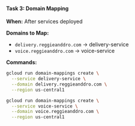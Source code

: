 #### **Task 3: Domain Mapping**
**When:** After services deployed

**Domains to Map:**
- `delivery.reggieanddro.com` → delivery-service
- `voice.reggieanddro.com` → voice-service

**Commands:**
```bash
gcloud run domain-mappings create \
  --service delivery-service \
  --domain delivery.reggieanddro.com \
  --region us-central1

gcloud run domain-mappings create \
  --service voice-service \
  --domain voice.reggieanddro.com \
  --region us-central1
```

